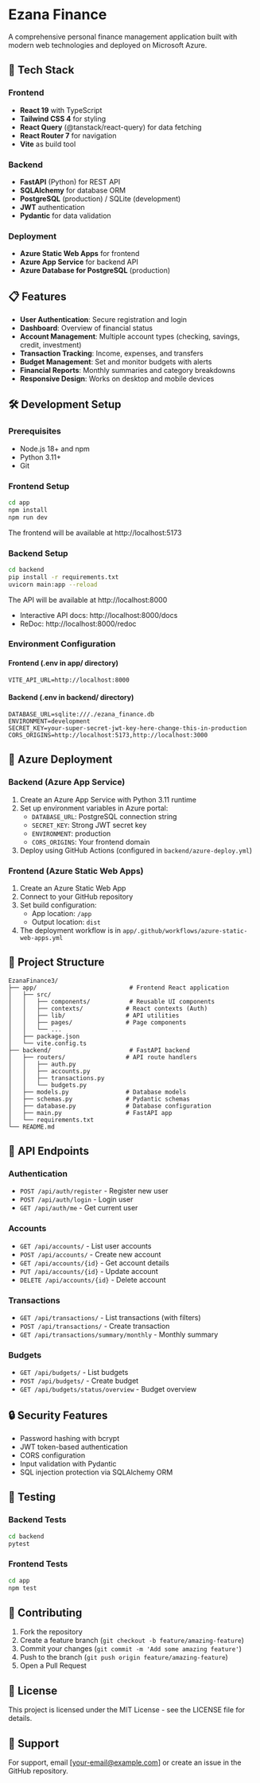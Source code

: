 # Ezana Finance

A comprehensive personal finance management application built with modern web technologies and deployed on Microsoft Azure.

## 🚀 Tech Stack

### Frontend
- **React 19** with TypeScript
- **Tailwind CSS 4** for styling
- **React Query** (@tanstack/react-query) for data fetching
- **React Router 7** for navigation
- **Vite** as build tool

### Backend
- **FastAPI** (Python) for REST API
- **SQLAlchemy** for database ORM
- **PostgreSQL** (production) / SQLite (development)
- **JWT** authentication
- **Pydantic** for data validation

### Deployment
- **Azure Static Web Apps** for frontend
- **Azure App Service** for backend API
- **Azure Database for PostgreSQL** (production)

## 📋 Features

- **User Authentication**: Secure registration and login
- **Dashboard**: Overview of financial status
- **Account Management**: Multiple account types (checking, savings, credit, investment)
- **Transaction Tracking**: Income, expenses, and transfers
- **Budget Management**: Set and monitor budgets with alerts
- **Financial Reports**: Monthly summaries and category breakdowns
- **Responsive Design**: Works on desktop and mobile devices

## 🛠️ Development Setup

### Prerequisites
- Node.js 18+ and npm
- Python 3.11+
- Git

### Frontend Setup
```bash
cd app
npm install
npm run dev
```
The frontend will be available at http://localhost:5173

### Backend Setup
```bash
cd backend
pip install -r requirements.txt
uvicorn main:app --reload
```
The API will be available at http://localhost:8000
- Interactive API docs: http://localhost:8000/docs
- ReDoc: http://localhost:8000/redoc

### Environment Configuration

#### Frontend (.env in app/ directory)
```
VITE_API_URL=http://localhost:8000
```

#### Backend (.env in backend/ directory)
```
DATABASE_URL=sqlite:///./ezana_finance.db
ENVIRONMENT=development
SECRET_KEY=your-super-secret-jwt-key-here-change-this-in-production
CORS_ORIGINS=http://localhost:5173,http://localhost:3000
```

## 🚀 Azure Deployment

### Backend (Azure App Service)
1. Create an Azure App Service with Python 3.11 runtime
2. Set up environment variables in Azure portal:
   - `DATABASE_URL`: PostgreSQL connection string
   - `SECRET_KEY`: Strong JWT secret key
   - `ENVIRONMENT`: production
   - `CORS_ORIGINS`: Your frontend domain
3. Deploy using GitHub Actions (configured in `backend/azure-deploy.yml`)

### Frontend (Azure Static Web Apps)
1. Create an Azure Static Web App
2. Connect to your GitHub repository
3. Set build configuration:
   - App location: `/app`
   - Output location: `dist`
4. The deployment workflow is in `app/.github/workflows/azure-static-web-apps.yml`

## 📁 Project Structure

```
EzanaFinance3/
├── app/                          # Frontend React application
│   ├── src/
│   │   ├── components/           # Reusable UI components
│   │   ├── contexts/            # React contexts (Auth)
│   │   ├── lib/                 # API utilities
│   │   ├── pages/               # Page components
│   │   └── ...
│   ├── package.json
│   └── vite.config.ts
├── backend/                      # FastAPI backend
│   ├── routers/                 # API route handlers
│   │   ├── auth.py
│   │   ├── accounts.py
│   │   ├── transactions.py
│   │   └── budgets.py
│   ├── models.py                # Database models
│   ├── schemas.py               # Pydantic schemas
│   ├── database.py              # Database configuration
│   ├── main.py                  # FastAPI app
│   └── requirements.txt
└── README.md
```

## 🔧 API Endpoints

### Authentication
- `POST /api/auth/register` - Register new user
- `POST /api/auth/login` - Login user
- `GET /api/auth/me` - Get current user

### Accounts
- `GET /api/accounts/` - List user accounts
- `POST /api/accounts/` - Create new account
- `GET /api/accounts/{id}` - Get account details
- `PUT /api/accounts/{id}` - Update account
- `DELETE /api/accounts/{id}` - Delete account

### Transactions
- `GET /api/transactions/` - List transactions (with filters)
- `POST /api/transactions/` - Create transaction
- `GET /api/transactions/summary/monthly` - Monthly summary

### Budgets
- `GET /api/budgets/` - List budgets
- `POST /api/budgets/` - Create budget
- `GET /api/budgets/status/overview` - Budget overview

## 🔒 Security Features

- Password hashing with bcrypt
- JWT token-based authentication
- CORS configuration
- Input validation with Pydantic
- SQL injection protection via SQLAlchemy ORM

## 🧪 Testing

### Backend Tests
```bash
cd backend
pytest
```

### Frontend Tests
```bash
cd app
npm test
```

## 📝 Contributing

1. Fork the repository
2. Create a feature branch (`git checkout -b feature/amazing-feature`)
3. Commit your changes (`git commit -m 'Add some amazing feature'`)
4. Push to the branch (`git push origin feature/amazing-feature`)
5. Open a Pull Request

## 📄 License

This project is licensed under the MIT License - see the LICENSE file for details.

## 🤝 Support

For support, email [your-email@example.com] or create an issue in the GitHub repository.